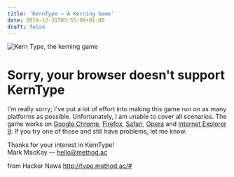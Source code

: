 ```yaml
---
title: 'KernType – A Kerning Game'
date: 2019-12-31T03:55:00+01:00
draft: false
---
```


![](http://type.method.ac/ogimage.png "Kern Type, the kerning game")  

Sorry, your browser doesn't support KernType
============================================

I'm really sorry; I've put a lot of effort into making this game run on as many platforms as possible. Unfortunately, I am unable to cover all scenarios. The game works on [Google Chrome](http://www.google.com/chrome), [Firefox](http://www.getfirefox.com), [Safari](http://www.apple.com/safari/), [Opera](http://www.opera/browser/) and [Internet Explorer 9](http://www.beautyoftheweb.com/). If you try one of those and still have problems, let me know.

Thanks for your interest in KernType!  
Mark MacKay — [hello@method.ac](mailto:hello@method.ac)

  
  
from Hacker News http://type.method.ac/#
